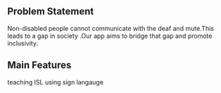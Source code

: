 ## Problem Statement
Non-disabled people cannot communicate with the deaf and mute.This leads to a gap in society .Our app aims to bridge that gap and promote inclusivity.
## Main Features
teaching ISL using sign langauge

